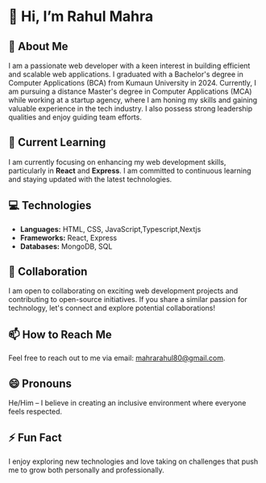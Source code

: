 # 👋 Hi, I’m Rahul Mahra

## 👀 About Me
I am a passionate web developer with a keen interest in building efficient and scalable web applications. I graduated with a Bachelor's degree in Computer Applications (BCA) from Kumaun University in 2024. Currently, I am pursuing a distance Master's degree in Computer Applications (MCA) while working at a startup agency, where I am honing my skills and gaining valuable experience in the tech industry. I also possess strong leadership qualities and enjoy guiding team efforts.

## 🌱 Current Learning
I am currently focusing on enhancing my web development skills, particularly in **React** and **Express**. I am committed to continuous learning and staying updated with the latest technologies.

## 💻 Technologies
- **Languages:** HTML, CSS, JavaScript,Typescript,Nextjs
- **Frameworks:** React, Express
- **Databases:** MongoDB, SQL

## 💞️ Collaboration
I am open to collaborating on exciting web development projects and contributing to open-source initiatives. If you share a similar passion for technology, let's connect and explore potential collaborations!

## 📫 How to Reach Me
Feel free to reach out to me via email: [mahrarahul80@gmail.com](mailto:mahrarahul80@gmail.com).

## 😄 Pronouns
He/Him – I believe in creating an inclusive environment where everyone feels respected.

## ⚡ Fun Fact
I enjoy exploring new technologies and love taking on challenges that push me to grow both personally and professionally.


<!---
Rahul-Mahra118/Rahul-Mahra118 is a ✨ special ✨ repository because its `README.md` (this file) appears on your GitHub profile.
You can click the Preview link to take a look at your changes.
--->
